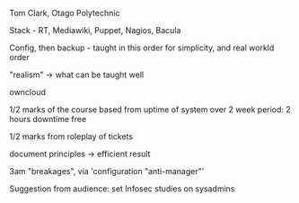 Tom Clark, Otago Polytechnic

Stack - RT, Mediawiki, Puppet, Nagios, Bacula

Config, then backup - taught in this order for simplicity, and real workld order

"realism" -> what can be taught well

owncloud

1/2 marks of the course based from uptime of system over 2 week period: 2 hours downtime free

1/2 marks from roleplay of tickets

document principles -> efficient result

3am "breakages", via 'configuration "anti-manager"'

Suggestion from audience: set Infosec studies on sysadmins
